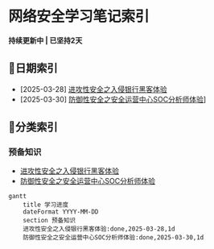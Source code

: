 # 网络安全学习笔记索引
**持续更新中 | 已坚持2天**

## 📅日期索引
- [2025-03-28] [进攻性安全之入侵银行黑客体验](01Pre/Offensive/HackFakeBank.md)
- [2025-03-30] [防御性安全之安全运营中心SOC分析师体验](01Pre/Defensive/SIEM.md)]

## 📁分类索引
### 预备知识
- [进攻性安全之入侵银行黑客体验](01Pre/Offensive/HackFakeBank.md) 
- [防御性安全之安全运营中心SOC分析师体验](01Pre/Defensive/SIEM.md)
``` mermaid
gantt
    title 学习进度
    dateFormat YYYY-MM-DD
    section 预备知识
    进攻性安全之入侵银行黑客体验:done,2025-03-28,1d
    防御性安全之安全运营中心SOC分析师体验:done,2025-03-30,1d

```
    
